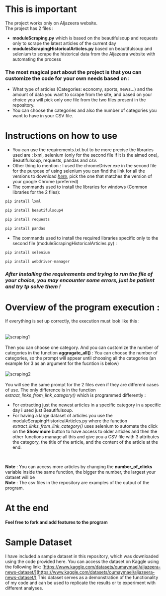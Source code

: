# This is important 
The project works only on Aljazeera website.
<br>
The project has 2 files : 
* **moduleScraping.py** which is based on the beautifulsoup and requests only to scrape the latest articles of the current day 
* **modulesScrapingHistoricalArticles.py** based on beautifulsoup and selenium to scrape the historical data from the Aljazeera website with automating the process 

### The most magical part about the project is that you can customize the code for your own needs based on :
* What type of articles (Categories: economy, sports, news...) and the amount of data you want to scrape from the site, and based on your choice you will pick only one file from the two files present in the repository.
* You can choose the categories and also the number of categories you want to have in your CSV file.
# Instructions on how to use 
* You can use the requirements.txt but to be more precise the libraries used are : lxml, selenium (only for the second file if it is the aimed one), Beautifulsoup, requests, pandas and csv.
* Other thing to mention : I used the chromeDriver.exe in the second file for the purpose of using selenium you can find the link for all the versions to download [*here*](https://chromedriver.chromium.org/downloads), pick the one that matches the version of your google Chrome (preferred)
* The commands used to install the libraries for windows (Common libraries for the 2 files):
```Python
pip install lxml
```
```Python
pip install beautifulsoup4
```
```Python
pip install requests
```
```Python
pip install pandas
```
* The commands used to install the required libraries specific only to the second file (moduleScrapingHistoricalArticles.py) :
```Python
pip install selenium
```
```Python
pip install webdriver-manager
```
### *After installing the requirements and trying to run the file of your choice, you may encounter some errors, just be patient and try tp solve them !*

# Overview of the program execution :
If everything is set up correctly, the execution must look like this :
<br>
<br>    
![scraping1](https://user-images.githubusercontent.com/76720983/207116178-34e1c54e-5c5c-45a1-a403-7a345cd5b65c.png)
<br />
<br>
Then you can choose one category. 
And you can customize the number of categories in the function **aggragate_all()** : You can choose the number of categories, so the prompt will appear until choosing all the categories (an example for 3 as an argument for the fucntion is below)
<br/>
<br>
![scraping2](https://user-images.githubusercontent.com/76720983/207117254-e795ada4-190a-447e-8532-3e732bbc1bc3.png)
<br/>
<br/>
You will see the same prompt for the 2 files even if they are different cases of use.
The only difference is in the function *extract_links_from_link_category()* which is programmed differently :
* For extracting just the newest articles in a specific category in a specific day i used just Beautifulsoup.
* For having a large dataset of articles you use the moduleScrapingHistoricalArticles.py where the function *extract_links_from_link_category()* uses selenium to automate the click on the **Show more** button to have access to older articles and then the other functions manage all this and give you a CSV file with 3 attributes the category, the title of the article, and the content of the article at the end.
<br>

**Note** : You can access more articles by changing the **number_of_clicks** variable inside the same function, the bigger the number, the largest your dataset will be
<br>
**Note** : The csv files in the repository are examples of the output of the program.
# At the end 
#### Feel free to fork and add features to the program 
# Sample Dataset

I have included a sample dataset in this repository, which was downloaded using the code provided here. You can access the dataset on Kaggle using the following link:
[https://www.kaggle.com/datasets/oumaymael/aljazeera-news-dataset/](https://www.kaggle.com/datasets/oumaymael/aljazeera-news-dataset/)
This dataset serves as a demonstration of the functionality of my code and can be used to replicate the results or to experiment with different analyses.
